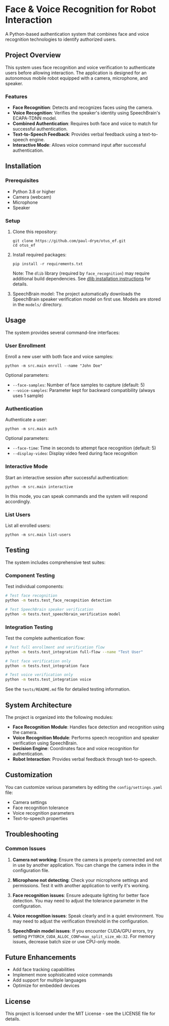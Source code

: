 # Face & Voice Recognition for Robot Interaction

A Python-based authentication system that combines face and voice recognition technologies to identify authorized users.

## Project Overview

This system uses face recognition and voice verification to authenticate users before allowing interaction. The application is designed for an autonomous mobile robot equipped with a camera, microphone, and speaker.

### Features

- **Face Recognition**: Detects and recognizes faces using the camera.
- **Voice Recognition**: Verifies the speaker's identity using SpeechBrain's ECAPA-TDNN model.
- **Combined Authentication**: Requires both face and voice to match for successful authentication.
- **Text-to-Speech Feedback**: Provides verbal feedback using a text-to-speech engine.
- **Interactive Mode**: Allows voice command input after successful authentication.

## Installation

### Prerequisites

- Python 3.8 or higher
- Camera (webcam)
- Microphone
- Speaker

### Setup

1. Clone this repository:
   ```
   git clone https://github.com/paul-drye/otus_ef.git
   cd otus_ef
   ```

2. Install required packages:
   ```
   pip install -r requirements.txt
   ```

   Note: The `dlib` library (required by `face_recognition`) may require additional build dependencies. See [dlib installation instructions](https://github.com/davisking/dlib#installation) for details.

3. SpeechBrain model:
   The project automatically downloads the SpeechBrain speaker verification model on first use. Models are stored in the `models/` directory.

## Usage

The system provides several command-line interfaces:

### User Enrollment

Enroll a new user with both face and voice samples:

```
python -m src.main enroll --name "John Doe"
```

Optional parameters:
- `--face-samples`: Number of face samples to capture (default: 5)
- `--voice-samples`: Parameter kept for backward compatibility (always uses 1 sample)

### Authentication

Authenticate a user:

```
python -m src.main auth
```

Optional parameters:
- `--face-time`: Time in seconds to attempt face recognition (default: 5)
- `--display-video`: Display video feed during face recognition

### Interactive Mode

Start an interactive session after successful authentication:

```
python -m src.main interactive
```

In this mode, you can speak commands and the system will respond accordingly.

### List Users

List all enrolled users:

```
python -m src.main list-users
```

## Testing

The system includes comprehensive test suites:

### Component Testing

Test individual components:

```bash
# Test face recognition
python -m tests.test_face_recognition detection

# Test SpeechBrain speaker verification
python -m tests.test_speechbrain_verification model
```

### Integration Testing

Test the complete authentication flow:

```bash
# Test full enrollment and verification flow
python -m tests.test_integration full-flow --name "Test User"

# Test face verification only
python -m tests.test_integration face

# Test voice verification only
python -m tests.test_integration voice
```

See the `tests/README.md` file for detailed testing information.

## System Architecture

The project is organized into the following modules:

- **Face Recognition Module**: Handles face detection and recognition using the camera.
- **Voice Recognition Module**: Performs speech recognition and speaker verification using SpeechBrain.
- **Decision Engine**: Coordinates face and voice recognition for authentication.
- **Robot Interaction**: Provides verbal feedback through text-to-speech.

## Customization

You can customize various parameters by editing the `config/settings.yaml` file:

- Camera settings
- Face recognition tolerance
- Voice recognition parameters
- Text-to-speech properties

## Troubleshooting

### Common Issues

1. **Camera not working**: Ensure the camera is properly connected and not in use by another application. You can change the camera index in the configuration file.

2. **Microphone not detecting**: Check your microphone settings and permissions. Test it with another application to verify it's working.

3. **Face recognition issues**: Ensure adequate lighting for better face detection. You may need to adjust the tolerance parameter in the configuration.

4. **Voice recognition issues**: Speak clearly and in a quiet environment. You may need to adjust the verification threshold in the configuration.

5. **SpeechBrain model issues**: If you encounter CUDA/GPU errors, try setting `PYTORCH_CUDA_ALLOC_CONF=max_split_size_mb:32`. For memory issues, decrease batch size or use CPU-only mode.

## Future Enhancements

- Add face tracking capabilities
- Implement more sophisticated voice commands
- Add support for multiple languages
- Optimize for embedded devices

## License

This project is licensed under the MIT License - see the LICENSE file for details.
